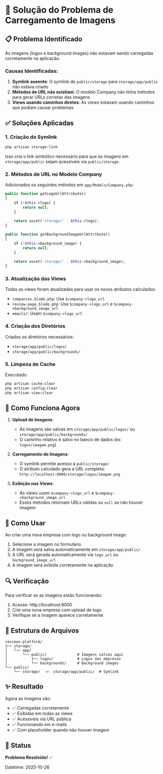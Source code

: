 # 🔧 Solução do Problema de Carregamento de Imagens

## 📋 Problema Identificado

As imagens (logos e background images) não estavam sendo carregadas corretamente na aplicação.

### Causas Identificadas:

1. **Symlink ausente**: O symlink de `public/storage` para `storage/app/public` não estava criado
2. **Métodos de URL não existiam**: O modelo Company não tinha métodos para gerar URLs corretas das imagens
3. **Views usando caminhos diretos**: As views estavam usando caminhos que podiam causar problemas

## ✅ Soluções Aplicadas

### 1. Criação do Symlink
```bash
php artisan storage:link
```

Isso cria o link simbólico necessário para que as imagens em `storage/app/public` sejam acessíveis via `public/storage`.

### 2. Métodos de URL no Modelo Company

Adicionados os seguintes métodos em `app/Models/Company.php`:

```php
public function getLogoUrlAttribute()
{
    if (!$this->logo) {
        return null;
    }
    
    return asset('storage/' . $this->logo);
}

public function getBackgroundImageUrlAttribute()
{
    if (!$this->background_image) {
        return null;
    }
    
    return asset('storage/' . $this->background_image);
}
```

### 3. Atualização das Views

Todas as views foram atualizadas para usar os novos atributos calculados:

- `companies.blade.php`: Usa `$company->logo_url`
- `review-page.blade.php`: Usa `$company->logo_url` e `$company->background_image_url`
- `emails/`: Usam `$company->logo_url`

### 4. Criação dos Diretórios

Criados os diretórios necessários:
- `storage/app/public/logos/`
- `storage/app/public/backgrounds/`

### 5. Limpeza de Cache

Executado:
```bash
php artisan cache:clear
php artisan config:clear
php artisan view:clear
```

## 🎯 Como Funciona Agora

1. **Upload de Imagens**: 
   - As imagens são salvas em `storage/app/public/logos/` ou `storage/app/public/backgrounds/`
   - O caminho relativo é salvo no banco de dados (ex: `logos/imagem.png`)

2. **Carregamento de Imagens**:
   - O symlink permite acesso a `public/storage/`
   - O atributo calculado gera a URL completa: `http://localhost:8000/storage/logos/imagem.png`

3. **Exibição nas Views**:
   - As views usam `$company->logo_url` e `$company->background_image_url`
   - Esses métodos retornam URLs válidas ou `null` se não houver imagem

## 📝 Como Usar

Ao criar uma nova empresa com logo ou background image:

1. Selecione a imagem no formulário
2. A imagem será salva automaticamente em `storage/app/public/`
3. A URL será gerada automaticamente via `logo_url` ou `background_image_url`
4. A imagem será exibida corretamente na aplicação

## 🔍 Verificação

Para verificar se as imagens estão funcionando:

1. Acesse: http://localhost:8000
2. Crie uma nova empresa com upload de logo
3. Verifique se a imagem aparece corretamente

## 📂 Estrutura de Arquivos

```
reviews-platform/
├── storage/
│   └── app/
│       └── public/              # Imagens salvas aqui
│           ├── logos/           # Logos das empresas
│           └── backgrounds/     # Background images
└── public/
    └── storage/  ->  storage/app/public/  # Symlink
```

## ✨ Resultado

Agora as imagens são:
- ✅ Carregadas corretamente
- ✅ Exibidas em todas as views
- ✅ Acessíveis via URL pública
- ✅ Funcionando em e-mails
- ✅ Com placeholder quando não houver imagem

## 🚀 Status

**Problema Resolvido!** ✅

Datetime: 2025-10-26
